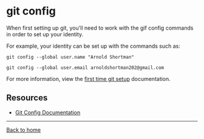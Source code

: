 # git config
When first setting up git, you'll need to work with the gif config commands in order to set up your identity. 

For example, your identity can be set up with the commands such as:

    git config --global user.name "Arnold Shortman"

    git config --global user.email arnoldshortman202@gmail.com
  For more information, view the [first time git setup](http://git-scm.com/book/en/v2/Getting-Started-First-Time-Git-Setup
  ) documentation. 
  ## Resources
  - [Git Config Documentation](http://git-scm.com/docs/git-config)
  ---
  [Back to home](../READ.md)
  